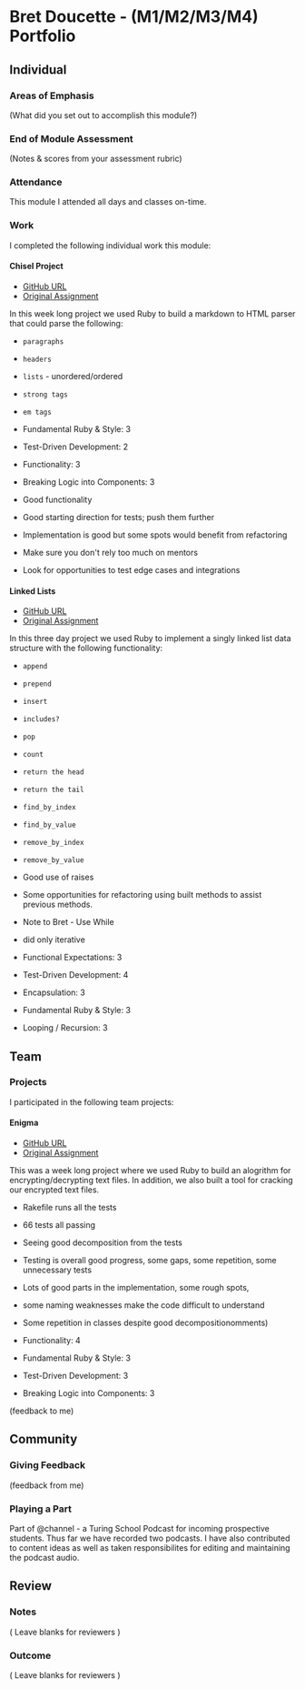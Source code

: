 # Bret Doucette - (M1/M2/M3/M4) Portfolio

## Individual

### Areas of Emphasis

(What did you set out to accomplish this module?)

### End of Module Assessment

(Notes & scores from your assessment rubric)

### Attendance

This module I attended all days and classes on-time.

### Work

I completed the following individual work this module:

#### Chisel Project

* [GitHub URL](https://github.com/bad6e/Chisel_Project)
* [Original Assignment](https://github.com/turingschool/curriculum/blob/master/source/projects/chisel.markdown)

In this week long project we used Ruby to build a markdown to HTML parser that could parse the following:

* `paragraphs`
* `headers`
* `lists` - unordered/ordered
* `strong tags`
* `em tags`

* Fundamental Ruby & Style: 3
* Test-Driven Development: 2
* Functionality: 3
* Breaking Logic into Components: 3

* Good functionality
* Good starting direction for tests; push them further
* Implementation is good but some spots would benefit from refactoring
* Make sure you don't rely too much on mentors
* Look for opportunities to test edge cases and integrations

#### Linked Lists

* [GitHub URL](https://github.com/bad6e/Linked_Lists)
* [Original Assignment](https://github.com/turingschool/challenges/blob/master/linked_lists.markdown)

In this three day project we used Ruby to implement a singly linked list data structure with the following functionality:

* `append`
* `prepend`
* `insert`
* `includes?`
* `pop`
* `count`
* `return the head`
* `return the tail`
* `find_by_index`
* `find_by_value`
* `remove_by_index`
* `remove_by_value`

* Good use of raises
* Some opportunities for refactoring using built methods to assist
previous methods.
* Note to Bret - Use While
* did only iterative

* Functional Expectations: 3
* Test-Driven Development: 4
* Encapsulation: 3
* Fundamental Ruby & Style: 3
* Looping / Recursion: 3

## Team

### Projects

I participated in the following team projects:

#### Enigma

* [GitHub URL](https://github.com/bad6e/Enigma)
* [Original Assignment](https://github.com/turingschool/curriculum/blob/master/source/projects/enigma.markdown)

This was a week long project where we used Ruby to build an alogrithm for encrypting/decrypting text files. In addition, we also built a tool for cracking our encrypted text files.

* Rakefile runs all the tests
* 66 tests all passing
* Seeing good decomposition from the tests
* Testing is overall good progress, some gaps, some repetition, some unnecessary tests
* Lots of good parts in the implementation, some rough spots,
* some naming weaknesses make the code difficult to understand
* Some repetition in classes despite good decompositionomments)

* Functionality: 4
* Fundamental Ruby & Style: 3
* Test-Driven Development: 3
* Breaking Logic into Components: 3

(feedback to me)

## Community

### Giving Feedback

(feedback from me)

### Playing a Part

Part of @channel - a Turing School Podcast for incoming prospective students. Thus far we have recorded two podcasts. I have also contributed to content ideas as well as taken responsibilites for editing and maintaining the podcast audio.

## Review

### Notes

( Leave blanks for reviewers )

### Outcome

( Leave blanks for reviewers )
